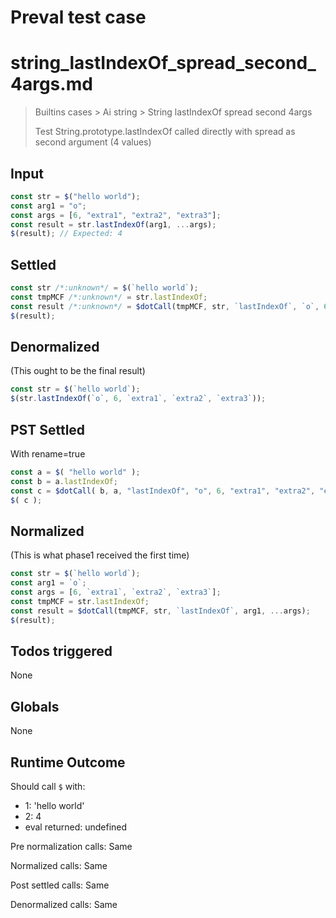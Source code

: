 # Preval test case

# string_lastIndexOf_spread_second_4args.md

> Builtins cases > Ai string > String lastIndexOf spread second 4args
>
> Test String.prototype.lastIndexOf called directly with spread as second argument (4 values)

## Input

`````js filename=intro
const str = $("hello world");
const arg1 = "o";
const args = [6, "extra1", "extra2", "extra3"];
const result = str.lastIndexOf(arg1, ...args);
$(result); // Expected: 4
`````


## Settled


`````js filename=intro
const str /*:unknown*/ = $(`hello world`);
const tmpMCF /*:unknown*/ = str.lastIndexOf;
const result /*:unknown*/ = $dotCall(tmpMCF, str, `lastIndexOf`, `o`, 6, `extra1`, `extra2`, `extra3`);
$(result);
`````


## Denormalized
(This ought to be the final result)

`````js filename=intro
const str = $(`hello world`);
$(str.lastIndexOf(`o`, 6, `extra1`, `extra2`, `extra3`));
`````


## PST Settled
With rename=true

`````js filename=intro
const a = $( "hello world" );
const b = a.lastIndexOf;
const c = $dotCall( b, a, "lastIndexOf", "o", 6, "extra1", "extra2", "extra3" );
$( c );
`````


## Normalized
(This is what phase1 received the first time)

`````js filename=intro
const str = $(`hello world`);
const arg1 = `o`;
const args = [6, `extra1`, `extra2`, `extra3`];
const tmpMCF = str.lastIndexOf;
const result = $dotCall(tmpMCF, str, `lastIndexOf`, arg1, ...args);
$(result);
`````


## Todos triggered


None


## Globals


None


## Runtime Outcome


Should call `$` with:
 - 1: 'hello world'
 - 2: 4
 - eval returned: undefined

Pre normalization calls: Same

Normalized calls: Same

Post settled calls: Same

Denormalized calls: Same
